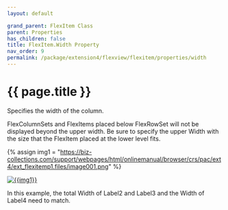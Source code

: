 ```yaml
---
layout: default

grand_parent: FlexItem Class
parent: Properties
has_children: false
title: FlexItem.Width Property
nav_order: 9
permalink: /package/extension4/flexview/flexitem/properties/width
---
```

# {{ page.title }}

Specifies the width of the column.

FlexColumnSets and FlexItems placed below FlexRowSet will not be displayed beyond the upper width. Be sure to specify the upper Width with the size that the FlexItem placed at the lower level fits.

{% assign img1 = "https://biz-collections.com/support/webpages/html/onlinemanual/browser/crs/pac/ext4/ext_flexitemp1.files/image001.png" %}

<a href="{{ img1 }}" target="_blank"> <img src="{{ img1 }}" alt="{{img1}}"></a>

In this example, the total Width of Label2 and Label3 and the Width of Label4 need to match.